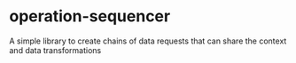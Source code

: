 # operation-sequencer
A simple library to create chains of data requests that can share the context and data transformations
